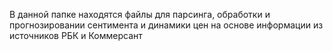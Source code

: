 В данной папке находятся файлы для парсинга, обработки и прогнозировании сентимента и динамики цен на основе информации из источников РБК и Коммерсант
